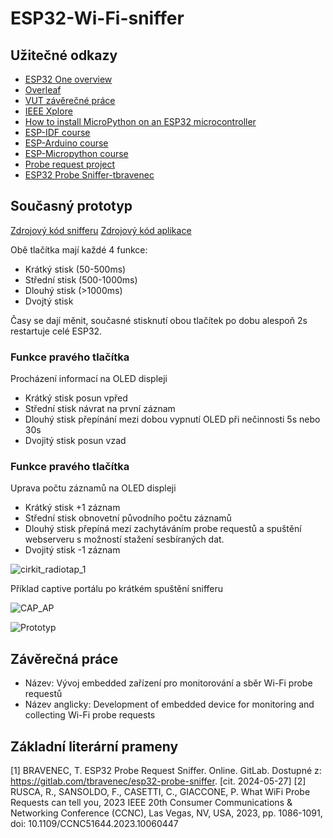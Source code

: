 # ESP32-Wi-Fi-sniffer
## Užitečné odkazy
- [ESP32 One overview](https://www.waveshare.com/wiki/ESP32_One)
- [Overleaf](https://www.overleaf.com/project)
- [VUT závěrečné práce](https://www.vut.cz/studenti/zav-prace)
- [IEEE Xplore](https://ieeexplore.ieee.org/Xplore/home.jsp)
- [How to install MicroPython on an ESP32 microcontroller](https://pythonforundergradengineers.com/how-to-install-micropython-on-an-esp32.html)
- [ESP-IDF course](https://github.com/tomas-fryza/esp-idf)
- [ESP-Arduino course](https://github.com/tomas-fryza/esp-arduino)
- [ESP-Micropython course](https://github.com/tomas-fryza/esp-micropython)
- [Probe request project](https://github.com/tomas-fryza/probe-request-project)
- [ESP32 Probe Sniffer-tbravenec](https://gitlab.com/tbravenec/esp32-probe-sniffer)
## Současný prototyp
[Zdrojový kód snifferu](https://github.com/Foyceek/ESP32-Wi-Fi-sniffer/tree/main/ESP-IDF/radiotap_csv_pcap_3)  [Zdrojový kód aplikace](https://github.com/Foyceek/ESP32-Wi-Fi-sniffer/blob/main/Python/README.md)

Obě tlačítka mají každé 4 funkce:
- Krátký stisk (50-500ms)
- Střední stisk (500-1000ms)
- Dlouhý stisk (>1000ms)
- Dvojtý stisk

Časy se dají měnit, současné stisknutí obou tlačítek po dobu alespoň 2s restartuje celé ESP32.

### Funkce pravého tlačítka

Procházení informací na OLED displeji

- Krátký stisk posun vpřed
- Střední stisk návrat na první záznam
- Dlouhý stisk přepínání mezi dobou vypnutí OLED při nečinnosti 5s nebo 30s
- Dvojitý stisk posun vzad

### Funkce pravého tlačítka

Uprava počtu záznamů na OLED displeji

- Krátký stisk +1 záznam
- Střední stisk obnovetní původního počtu záznamů
- Dlouhý stisk přepíná mezi zachytáváním probe requestů a spuštění webserveru s možností stažení sesbíraných dat.
- Dvojitý stisk -1 záznam

![cirkit_radiotap_1](https://github.com/user-attachments/assets/558d47b1-5c94-41e6-a4a4-1bc2c05e1fe9)

Příklad captive portálu po krátkém spuštění snifferu

![CAP_AP](https://github.com/user-attachments/assets/8d05ecc0-101e-42ca-87ed-d28ffb53db6c)

![Prototyp](https://github.com/user-attachments/assets/c92969a9-bd53-4d98-9b29-4a28ecc01424)

## Závěrečná práce
- Název: Vývoj embedded zařízení pro monitorování a sběr Wi-Fi probe requestů
- Název anglicky: Development of embedded device for monitoring and collecting Wi-Fi probe requests
## Základní literární prameny
[1] BRAVENEC, T. ESP32 Probe Request Sniffer. Online. GitLab. Dostupné z: https://gitlab.com/tbravenec/esp32-probe-sniffer. [cit. 2024-05-27]
[2] RUSCA, R., SANSOLDO, F., CASETTI, C., GIACCONE, P. What WiFi Probe Requests can tell you, 2023 IEEE 20th Consumer Communications & Networking Conference (CCNC), Las Vegas, NV, USA, 2023, pp. 1086-1091, doi: 10.1109/CCNC51644.2023.10060447
